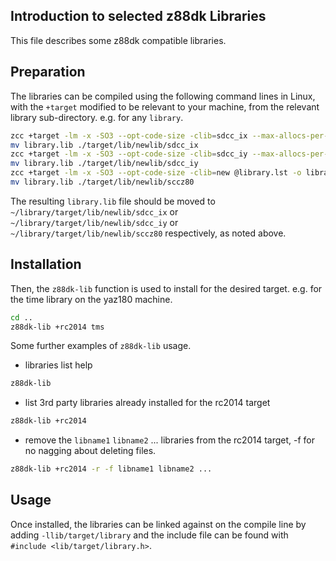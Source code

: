 ## Introduction to selected z88dk Libraries
This file describes some z88dk compatible libraries.

## Preparation
The libraries can be compiled using the following command lines in Linux, with the `+target` modified to be relevant to your machine, from the relevant library sub-directory. e.g. for any `library`.

```bash
zcc +target -lm -x -SO3 --opt-code-size -clib=sdcc_ix --max-allocs-per-node400000 @library.lst -o library
mv library.lib ./target/lib/newlib/sdcc_ix
zcc +target -lm -x -SO3 --opt-code-size -clib=sdcc_iy --max-allocs-per-node400000 @library.lst -o library
mv library.lib ./target/lib/newlib/sdcc_iy
zcc +target -lm -x -SO3 --opt-code-size -clib=new @library.lst -o library
mv library.lib ./target/lib/newlib/sccz80
```
The resulting `library.lib` file should be moved to `~/library/target/lib/newlib/sdcc_ix` or `~/library/target/lib/newlib/sdcc_iy` or `~/library/target/lib/newlib/sccz80` respectively, as noted above.

## Installation

Then, the `z88dk-lib` function is used to install for the desired target. e.g. for the time library on the yaz180 machine.

```bash
cd ..
z88dk-lib +rc2014 tms
```

Some further examples of `z88dk-lib` usage.

+ libraries list help
```bash
z88dk-lib
```
+ list 3rd party libraries already installed for the rc2014 target
```bash
z88dk-lib +rc2014
```
+ remove the `libname1` `libname2` ... libraries from the rc2014 target, -f for no nagging about deleting files.
```bash
z88dk-lib +rc2014 -r -f libname1 libname2 ...
```

## Usage
Once installed, the libraries can be linked against on the compile line by adding `-llib/target/library` and the include file can be found with `#include <lib/target/library.h>`.
